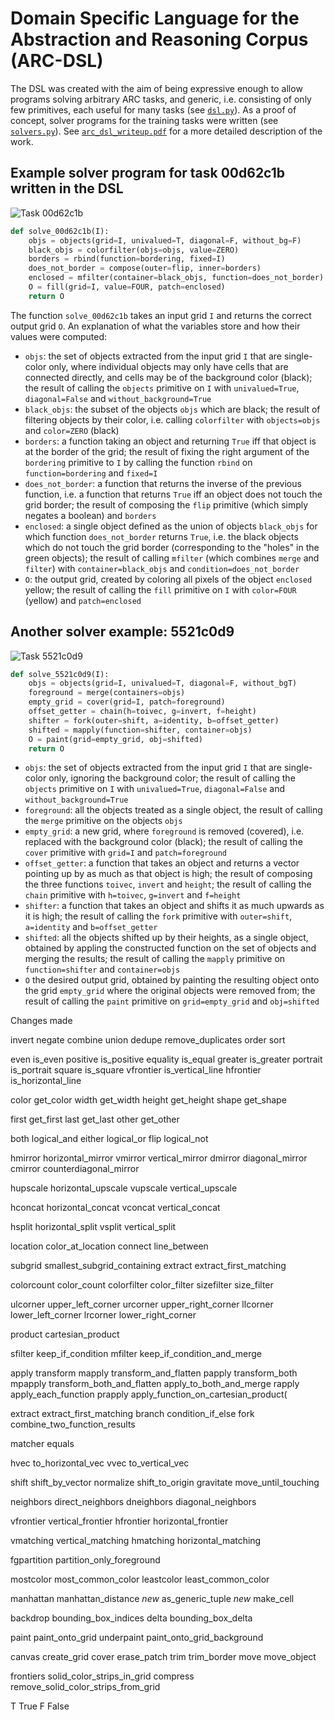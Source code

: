 # Domain Specific Language for the Abstraction and Reasoning Corpus (ARC-DSL)

The DSL was created with the aim of being expressive enough to allow programs solving arbitrary ARC tasks, and generic, i.e. consisting of only few primitives, each useful for many tasks (see [`dsl.py`](dsl.py)). As a proof of concept, solver programs for the training tasks were written (see [`solvers.py`](solvers.py)). See [`arc_dsl_writeup.pdf`](arc_dsl_writeup.pdf) for a more detailed description of the work.


## Example solver program for task 00d62c1b written in the DSL

![Task 00d62c1b](00d62c1b.png)

```python
def solve_00d62c1b(I):
    objs = objects(grid=I, univalued=T, diagonal=F, without_bg=F)
    black_objs = colorfilter(objs=objs, value=ZERO)
    borders = rbind(function=bordering, fixed=I)
    does_not_border = compose(outer=flip, inner=borders)
    enclosed = mfilter(container=black_objs, function=does_not_border)
    O = fill(grid=I, value=FOUR, patch=enclosed)
    return O
```

The function `solve_00d62c1b` takes an input grid `I` and returns the correct output grid `O`. An explanation of what the variables store and how their values were computed:

- `objs`: the set of objects extracted from the input grid `I` that are single-color only, where individual objects may only have cells that are connected directly, and cells may be of the background color (black); the result of calling the `objects` primitive on `I` with `univalued=True`, `diagonal=False` and `without_background=True`
- `black_objs`: the subset of the objects `objs` which are black; the result of filtering objects by their color, i.e. calling `colorfilter` with `objects=objs` and `color=ZERO` (black)
- `borders`: a function taking an object and returning `True` iff that object is at the border of the grid; the result of fixing the right argument of the `bordering` primitive to `I` by calling the function `rbind` on `function=bordering` and `fixed=I`
- `does_not_border`: a function that returns the inverse of the previous function, i.e. a function that returns `True` iff an object does not touch the grid border; the result of composing the `flip` primitive (which simply negates a boolean) and `borders`
- `enclosed`: a single object defined as the union of objects `black_objs` for which function `does_not_border` returns `True`, i.e. the black objects which do not touch the grid border (corresponding to the "holes" in the green objects); the result of calling `mfilter` (which combines `merge` and `filter`) with `container=black_objs` and `condition=does_not_border`
- `O`: the output grid, created by coloring all pixels of the object `enclosed` yellow; the result of calling the `fill` primitive on `I` with `color=FOUR` (yellow) and `patch=enclosed`


## Another solver example: 5521c0d9

![Task 5521c0d9](5521c0d9.png)

```python
def solve_5521c0d9(I):
    objs = objects(grid=I, univalued=T, diagonal=F, without_bgT)
    foreground = merge(containers=objs)
    empty_grid = cover(grid=I, patch=foreground)
    offset_getter = chain(h=toivec, g=invert, f=height)
    shifter = fork(outer=shift, a=identity, b=offset_getter)
    shifted = mapply(function=shifter, container=objs)
    O = paint(grid=empty_grid, obj=shifted)
    return O
```

- `objs`: the set of objects extracted from the input grid `I` that are single-color only, ignoring the background color; the result of calling the `objects` primitive on `I` with `univalued=True`, `diagonal=False` and `without_background=True`
- `foreground`: all the objects treated as a single object, the result of calling the `merge` primitive on the objects `objs`
- `empty_grid`: a new grid, where `foreground` is removed (covered), i.e. replaced with the background color (black); the result of calling the `cover` primitive with `grid=I` and `patch=foreground`
- `offset_getter`: a function that takes an object and returns a vector pointing up by as much as that object is high; the result of composing the three functions `toivec`, `invert` and `height`; the result of calling the `chain` primitive with `h=toivec`, `g=invert` and `f=height`
- `shifter`: a function that takes an object and shifts it as much upwards as it is high; the result of calling the `fork` primitive with `outer=shift`, `a=identity` and `b=offset_getter`
- `shifted`: all the objects shifted up by their heights, as a single object, obtained by appling the constructed function on the set of objects and merging the results; the result of calling the `mapply` primitive on `function=shifter` and `container=objs`
- `O` the desired output grid, obtained by painting the resulting object onto the grid `empty_grid` where the original objects were removed from; the result of calling the `paint` primitive on `grid=empty_grid` and `obj=shifted`




Changes made

invert      negate
combine     union
dedupe      remove_duplicates
order       sort

even        is_even
positive    is_positive
equality    is_equal
greater     is_greater
portrait    is_portrait
square      is_square
vfrontier   is_vertical_line
hfrontier   is_horizontal_line

color       get_color
width       get_width
height      get_height
shape       get_shape

first       get_first
last        get_last
other       get_other

both        logical_and
either      logical_or
flip        logical_not

hmirror     horizontal_mirror
vmirror     vertical_mirror
dmirror     diagonal_mirror
cmirror     counterdiagonal_mirror

hupscale    horizontal_upscale
vupscale    vertical_upscale

hconcat     horizontal_concat
vconcat     vertical_concat

hsplit      horizontal_split
vsplit      vertical_split

location    color_at_location
connect     line_between

subgrid     smallest_subgrid_containing
extract     extract_first_matching

colorcount  color_count
colorfilter color_filter
sizefilter  size_filter

ulcorner    upper_left_corner
urcorner    upper_right_corner
llcorner    lower_left_corner
lrcorner    lower_right_corner

product     cartesian_product

sfilter     keep_if_condition
mfilter     keep_if_condition_and_merge

apply       transform
mapply      transform_and_flatten
papply      transform_both  
mpapply     transform_both_and_flatten apply_to_both_and_merge
rapply      apply_each_function
prapply     apply_function_on_cartesian_product(

extract     extract_first_matching
branch      condition_if_else
fork        combine_two_function_results

matcher     equals

hvec        to_horizontal_vec
vvec        to_vertical_vec

shift       shift_by_vector
normalize   shift_to_origin
gravitate   move_until_touching

neighbors   direct_neighbors
dneighbors  diagonal_neighbors

vfrontier   vertical_frontier
hfrontier   horizontal_frontier

vmatching   vertical_matching
hmatching   horizontal_matching


fgpartition partition_only_foreground

mostcolor   most_common_color
leastcolor  least_common_color

manhattan   manhattan_distance
*new*       as_generic_tuple
*new*       make_cell

backdrop    bounding_box_indices
delta       bounding_box_delta
            
paint       paint_onto_grid
underpaint  paint_onto_grid_background

canvas      create_grid
cover       erase_patch
trim        trim_border
move        move_object

frontiers   solid_color_strips_in_grid
compress    remove_solid_color_strips_from_grid

T           True
F           False

